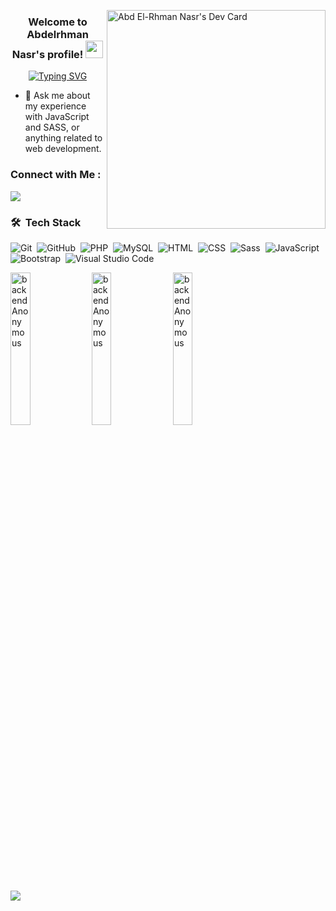 <a href="https://app.daily.dev/abdelrhmannasr"><img src="https://github.com/backendAnonymous/backendAnonymous/devcard.svg" width="350" alt="Abd El-Rhman Nasr's Dev Card" align="right"/></a>

<h3 align="center">
  Welcome to Abdelrhman Nasr's profile!
  <img src="https://media.giphy.com/media/hvRJCLFzcasrR4ia7z/giphy.gif" width="28">
</h3>

<!-- Typing SVG by DenverCoder1 - https://github.com/DenverCoder1/readme-typing-svg -->
<p align="center">
  <a href="https://git.io/typing-svg"><img src="https://readme-typing-svg.demolab.com?font=Fira+Code&pause=1000&color=FF5954&center=true&vCenter=true&width=435&lines=Back-end+web+developer;Full-Stack+web+developer;Live+%3D%3D%3D+Programming;Always+learning+new+things" alt="Typing SVG" /></a>
</p>

- 💬 Ask me about my experience with JavaScript and SASS, or anything related to web development.


### Connect with Me :

<a href="https://linkedin.com/in/abd-el-rhman-nasr-3b9304232" target="_blank"><img src="https://img.shields.io/badge/-Abdelrhman%20Nasr-0077B5?style=for-the-badge&logo=Linkedin&logoColor=white"/></a>
### 🛠 &nbsp;Tech Stack
![Git](https://img.shields.io/badge/-Git-05122A?style=flat&logo=git)&nbsp;
![GitHub](https://img.shields.io/badge/-GitHub-05122A?style=flat&logo=github)&nbsp;
![PHP](https://img.shields.io/badge/-PHP-05122A?style=flat&logo=PHP)&nbsp;
![MySQL](https://img.shields.io/badge/-MySQL-05122A?style=flat&logo=mysql)&nbsp;
![HTML](https://img.shields.io/badge/-HTML-05122A?style=flat&logo=HTML5)&nbsp;
![CSS](https://img.shields.io/badge/-CSS-05122A?style=flat&logo=CSS3&logoColor=1572B6)&nbsp;
![Sass](https://img.shields.io/badge/-Sass-05122A?style=flat&logo=sass)&nbsp;
![JavaScript](https://img.shields.io/badge/-JavaScript-05122A?style=flat&logo=javascript)&nbsp;
![Bootstrap](https://img.shields.io/badge/-Bootstrap-05122A?style=flat&logo=bootstrap&logoColor=563D7C)&nbsp;
![Visual Studio Code](https://img.shields.io/badge/-Visual%20Studio%20Code-05122A?style=flat&logo=visual-studio-code&logoColor=007ACC)&nbsp;

<p>
  <img src="http://github-profile-summary-cards.vercel.app/api/cards/repos-per-language?username=backendAnonymous&theme=github_dark" width="25%" alt="backendAnonymous" />
  <img src="http://github-profile-summary-cards.vercel.app/api/cards/stats?username=backendAnonymous&theme=github_dark"  width="25%" alt="backendAnonymous" />
  <img src="http://github-profile-summary-cards.vercel.app/api/cards/most-commit-language?username=backendAnonymous&theme=github_dark"  width="25%" alt="backendAnonymous" />
</p>
<a href="https://komarev.com/ghpvc/?username=backendAnonymous&style=for-the-badge">
    <img src="https://komarev.com/ghpvc/?username=backendAnonymous&style=for-the-badge">
</a>
